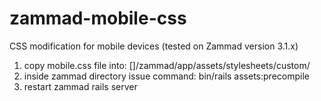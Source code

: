 # zammad-mobile-css
CSS modification for mobile devices (tested on Zammad version 3.1.x)

1. copy mobile.css file into: []/zammad/app/assets/stylesheets/custom/
2. inside zammad directory issue command: bin/rails assets:precompile
3. restart zammad rails server
